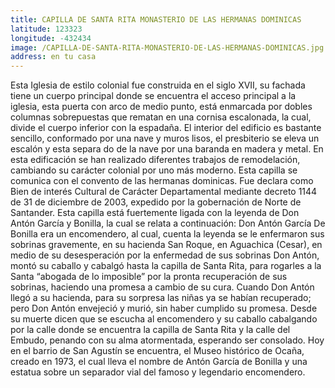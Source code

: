 ```yaml
---
title: CAPILLA DE SANTA RITA MONASTERIO DE LAS HERMANAS DOMINICAS
latitude: 123323
longitude: -432434
image: /CAPILLA-DE-SANTA-RITA-MONASTERIO-DE-LAS-HERMANAS-DOMINICAS.jpg
address: en tu casa
---
```


Esta Iglesia de estilo colonial fue construida en el siglo XVII, su fachada tiene un cuerpo principal donde se encuentra el acceso principal a la iglesia, esta puerta con arco de medio punto, está enmarcada por dobles columnas sobrepuestas que rematan en una cornisa escalonada, la cual, divide el cuerpo inferior con la espadaña.
El interior del edificio es bastante sencillo, conformado por una nave y muros lisos, el presbiterio se eleva un escalón y esta separa do de la nave por una baranda en madera y metal.
En esta edificación se han realizado diferentes trabajos de remodelación, cambiando su carácter colonial por uno más moderno.
Esta capilla se comunica con el convento de las hermanas dominicas.
Fue declara como Bien de interés Cultural de Carácter Departamental mediante decreto 1144 de 31 de diciembre de 2003, expedido por la gobernación de Norte de Santander.
Esta capilla está fuertemente ligada con la leyenda de Don Antón García y Bonilla, la cual se relata a continuación:
Don Antón García De Bonilla era un encomendero, al cual, cuenta la leyenda se le enfermaron sus sobrinas gravemente, en su hacienda San Roque, en Aguachica (Cesar), en medio de su desesperación por la enfermedad de sus sobrinas Don Antón, montó su caballo y cabalgó hasta la capilla de Santa Rita, para rogarles a la Santa “abogada de lo imposible” por la pronta recuperación de sus sobrinas, haciendo una promesa a cambio de su cura.
Cuando Don Antón llegó a su hacienda, para su sorpresa las niñas ya se habían recuperado; pero Don Antón envejeció y murió, sin haber cumplido su promesa.
Desde su muerte dicen que se escucha al encomendero y su caballo cabalgando por la calle donde se encuentra la capilla de Santa Rita y la calle del Embudo, penando con su alma atormentada, esperando ser consolado.
Hoy en el barrio de San Agustín se encuentra, el Museo histórico de Ocaña, creado en 1973, el cual lleva el nombre de Antón García de Bonilla y una estatua sobre un separador vial del famoso y legendario encomendero.
